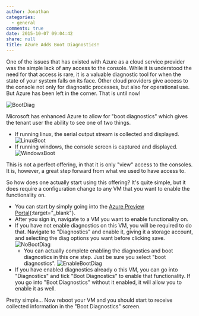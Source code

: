 ```yaml
---
author: Jonathan
categories:
  - general
comments: true
date: 2015-10-07 09:04:42
share: null
title: Azure Adds Boot Diagnostics!
---
```


One of the issues that has existed with Azure as a cloud service provider was the simple lack of any access to the console. While it is understood the need for that access is rare, it is a valuable
diagnostic tool for when the state of your system falls on its face. Other cloud providers give access to the console not only for diagnostic processes, but also for operational use. But Azure has
been left in the corner. That is until now!

![BootDiag](/images/2015/10/snip_20151007091513.png)

Microsoft has enhanced Azure to allow for "boot diagnostics" which gives the tenant user the ability to see one of two things.

  * If running linux, the serial output stream is collected and displayed.
	![LinuxBoot](/images/2015/10/snip_20151007092803.png)
  * If running windows, the console screen is captured and displayed.
	![WindowsBoot](/images/2015/10/snip_20151007092828.png)

This is not a perfect offering, in that it is only "view" access to the consoles. It is, however, a great step forward from what we used to have access to.

So how does one actually start using this offering? It's quite simple, but it does require a configuration change to any VM that you want to enable the functionality on.

  * You can start by simply going into the [Azure Preview Portal](http://portal.azure.com){:target="_blank"}.
  * After you sign in, navigate to a VM you want to enable functionality on.
  * If you have not enable diagnostics on this VM, you will be required to do that. Navigate to "Diagnostics" and enable it, giving it a storage account, and selecting the diag options you want before clicking save.
	![NoBootDiag](/images/2015/10/snip_20151007092029.png)
	* You can actually complete enabling the diagnostics and boot diagnostics in this one step. Just be sure you select "boot diagnostics".
		![EnableBootDiag](/images/2015/10/snip_20151007092045.png)
  * If you have enabled diagnostics already o this VM, you can go into "Diagnostics" and tick "Boot Diagnostics" to enable that functionality. If you go into "Boot Diagnostics" without it enabled, it will allow you to enable it as well.

Pretty simple... Now reboot your VM and you should start to receive collected information in the "Boot Diagnostics" screen.